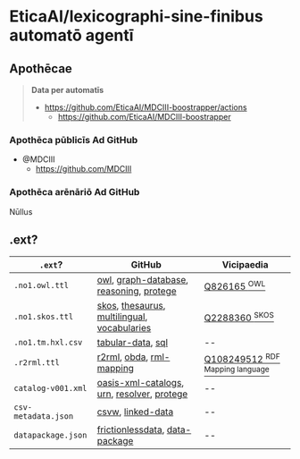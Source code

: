# EticaAI/lexicographi-sine-finibus automatō agentī

<!--
- https://en.wikipedia.org/wiki/Ontology_components
  - https://en.wikipedia.org/wiki/Type%E2%80%93token_distinction
    - https://en.wikipedia.org/wiki/Map%E2%80%93territory_relation
-->

## Apothēcae

> **Data per automatīs**
>
> - https://github.com/EticaAI/MDCIII-boostrapper/actions
>   - https://github.com/EticaAI/MDCIII-boostrapper

### Apothēca pūblicīs Ad GitHub 
- @MDCIII
  - https://github.com/MDCIII

### Apothēca arēnāriō Ad GitHub

Nūllus

## .ext?

| `.ext`?             |  GitHub      | Vicipaedia           |
| ------------------- | ------------------- | ------------------- |
| `.no1.owl.ttl`      |  [owl](https://github.com/topics/owl), [graph-database](https://github.com/topics/graph-database), [reasoning](https://github.com/topics/reasoning), [protege](https://github.com/topics/protege) | [Q826165 <sup>OWL</sup>](https://www.wikidata.org/wiki/Q826165) |
| `.no1.skos.ttl`     | [skos](https://github.com/topics/skos), [thesaurus](https://github.com/topics/thesaurus), [multilingual](https://github.com/topics/multilingual), [vocabularies](https://github.com/topics/vocabularies) | [Q2288360 <sup>SKOS</sup>](https://www.wikidata.org/wiki/Q2288360) |
| `.no1.tm.hxl.csv`   | [tabular-data](https://github.com/topics/tabular-data), [sql](https://github.com/topics/sql) | -- |
| `.r2rml.ttl`  |  [r2rml](https://github.com/topics/r2rml), [obda](https://github.com/topics/obda), [rml-mapping](https://github.com/topics/rml-mapping) | [Q108249512 <sup>RDF Mapping language</sup>](https://www.wikidata.org/wiki/Q108249512) | [Q108249512 <sup>RDF Mapping language</sup>](https://www.wikidata.org/wiki/Q108249512 |
| `catalog-v001.xml`  | [oasis-xml-catalogs](https://github.com/topics/oasis-xml-catalogs), [urn](https://github.com/topics/urn), [resolver](https://github.com/topics/resolver), [protege](https://github.com/topics/protege) | -- |
| `csv-metadata.json`  |  [csvw](https://github.com/topics/csvw), [linked-data](https://github.com/topics/data-package) | -- |
| `datapackage.json`  |  [frictionlessdata](https://github.com/topics/frictionlessdata), [data-package](https://github.com/topics/data-package) | -- |


<!--
@TODO need to enable some way to keep alive before 60 days passed.
      See complaints and alternatives like:
      - https://github.community/t/no-notification-workflow-disabled-after-60-days/182169
      - https://github.com/gautamkrishnar/keepalive-workflow

@TODO create an organization profile README, see
      - https://docs.github.com/en/organizations/collaborating-with-groups-in-organizations/customizing-your-organizations-profile
        - .github/profile/README.md
      - Organization picture from https://unsplash.com/photos/_YzGQvASeMk


## Project test cases
- /workspace/git/mdciii/1568346_20220619
- https://github.com/MDCIII/1568346_20220619/

## Potential tools to look
- https://github.com/SDM-TIB/SDM-RDFizer
  - https://rml.io/implementation-report/
  - https://rml.io/docs/rml/data-retrieval/
    - https://github.com/RMLio/rml-fno-test-cases
- https://csvw.org/tools.html
- https://github.com/cldf/csvw

## Potential data sources
### Population
- https://github.com/datasets/population/issues/10
  - Worldbank
    - http://api.worldbank.org/v2/country/all/indicator/SP.POP.TOTL?format=jsonstat
  - https://data.worldbank.org/indicator/SP.POP.TOTL

## New formats?
- JSON stat (?): https://json-stat.org/

## Requires more tunning
- https://protegewiki.stanford.edu/wiki/Scalability_and_Tuning
  - > Projects larger than 100K frames typically required the use of the database backend. MySQL seems to give the best performance of the RDBM's that we have tested.
    - (Outdated, but exists) https://protegewiki.stanford.edu/wiki/ConvertToDBScript
  - > Ontop can (somewhat) work also with SQLite https://github.com/ontop/ontop/issues/134
    - Note to self: cli here https://ontop-vkg.org/guide/cli.html#
  - Ontop with database, turorial
    - https://ontop-vkg.org/tutorial/basic/setup.html#database-setup
      - https://ontop-vkg.org/tutorial/h2.zip -> /home/fititnt/Downloads/h2
      - jdbc:h2:~/Downloads/h2/university-session1
        - `SELECT "last_name" FROM "uni1"."academic" WHERE "position" = 1` worked
      - https://ontop-vkg.org/tutorial/basic/university.ttl
      - https://ontop-vkg.org/tutorial/basic/university.obda
      - https://ontop-vkg.org/tutorial/basic/university.properties
    - C***lho que tutorial super bacana https://ontop-vkg.org/tutorial/basic/university-1.html
      - TODO https://ontop-vkg.org/tutorial/interact/jupyter.html#sparqlwrapper
- https://www.researchgate.net/post/When-OWL-API-is-not-allowing-large-size-ontologies-then-how-we-are-going-to-handle-this-issue-for-a-large-application
  - > "Note that ontologies are more oriented to capture and model the intensional dimension of the data (the schema), instead of the actual data. I recommend you to read the works on the OWL-DL Lite segment, which allows to handle the T-BOX in memory, while storing and handling the A-BOX in an external database, providing you the scalability you might be looking for. You might find the works by Diego Calvanese and Mariano Rodríguez Muro on Query rewriting useful .
- 

```
@prefix : <http://example.org/voc#> .
@prefix foaf: <http://xmlns.com/foaf/0.1/> .
@prefix rdf: <http://www.w3.org/1999/02/22-rdf-syntax-ns#> .
@prefix rr: <http://www.w3.org/ns/r2rml#> .
@prefix xsd: <http://www.w3.org/2001/XMLSchema#> .

<urn:uni1-student> a rr:TriplesMap;
  rr:logicalTable [ a rr:R2RMLView;
      rr:sqlQuery "SELECT * FROM \"uni1\".\"student\""
    ];
  rr:predicateObjectMap [ a rr:PredicateObjectMap;
      rr:objectMap [ a rr:ObjectMap, rr:TermMap;
          rr:column "first_name";
          rr:datatype xsd:string;
          rr:termType rr:Literal
        ];
      rr:predicate foaf:firstName
    ], [ a rr:PredicateObjectMap;
      rr:objectMap [ a rr:ObjectMap, rr:TermMap;
          rr:column "last_name";
          rr:datatype xsd:string;
          rr:termType rr:Literal
        ];
      rr:predicate foaf:lastName
    ];
  rr:subjectMap [ a rr:SubjectMap, rr:TermMap;
      rr:class :Student;
      rr:template "http://example.org/voc#uni1/student/{s_id}";
      rr:termType rr:IRI
    ] .

<urn:uni1-academic> a rr:TriplesMap;
  rr:logicalTable [ a rr:R2RMLView;
      rr:sqlQuery """SELECT *
FROM \"uni1\".\"academic\""""
    ];
  rr:predicateObjectMap [ a rr:PredicateObjectMap;
      rr:objectMap [ a rr:ObjectMap, rr:TermMap;
          rr:column "first_name";
          rr:datatype xsd:string;
          rr:termType rr:Literal
        ];
      rr:predicate foaf:firstName
    ], [ a rr:PredicateObjectMap;
      rr:objectMap [ a rr:ObjectMap, rr:TermMap;
          rr:column "last_name";
          rr:datatype xsd:string;
          rr:termType rr:Literal
        ];
      rr:predicate foaf:lastName
    ];
  rr:subjectMap [ a rr:SubjectMap, rr:TermMap;
      rr:class :FacultyMember;
      rr:template "http://example.org/uni1/academic/{a_id}";
      rr:termType rr:IRI
    ] .

<urn:uni1-course> a rr:TriplesMap;
  rr:logicalTable [ a rr:R2RMLView;
      rr:sqlQuery """SELECT *
FROM \"uni1\".\"course\""""
    ];
  rr:predicateObjectMap [ a rr:PredicateObjectMap;
      rr:objectMap [ a rr:ObjectMap, rr:TermMap;
          rr:column "title";
          rr:termType rr:Literal
        ];
      rr:predicate :title
    ], [ a rr:PredicateObjectMap;
      rr:object <http://example.org/uni1/university>;
      rr:predicate :isGivenAt
    ];
  rr:subjectMap [ a rr:SubjectMap, rr:TermMap;
      rr:class :Course;
      rr:template "http://example.org/uni1/course/{c_id}";
      rr:termType rr:IRI
    ] .

<urn:uni1-teaching> a rr:TriplesMap;
  rr:logicalTable [ a rr:R2RMLView;
      rr:sqlQuery """SELECT *
FROM \"uni1\".\"teaching\""""
    ];
  rr:predicateObjectMap [ a rr:PredicateObjectMap;
      rr:objectMap [ a rr:ObjectMap, rr:TermMap;
          rr:template "http://example.org/uni1/course/{c_id}";
          rr:termType rr:IRI
        ];
      rr:predicate :teaches
    ];
  rr:subjectMap [ a rr:SubjectMap, rr:TermMap;
      rr:template "http://example.org/uni1/academic/{a_id}";
      rr:termType rr:IRI
    ] .

<urn:uni1-registration> a rr:TriplesMap;
  rr:logicalTable [ a rr:R2RMLView;
      rr:sqlQuery """SELECT *
FROM \"uni1\".\"course-registration\""""
    ];
  rr:predicateObjectMap [ a rr:PredicateObjectMap;
      rr:objectMap [ a rr:ObjectMap, rr:TermMap;
          rr:template "http://example.org/uni1/course/{c_id}";
          rr:termType rr:IRI
        ];
      rr:predicate :attends
    ];
  rr:subjectMap [ a rr:SubjectMap, rr:TermMap;
      rr:template "http://example.org/uni1/student/{s_id}";
      rr:termType rr:IRI
    ] .

<urn:uni1-fullProfessor> a rr:TriplesMap;
  rr:logicalTable [ a rr:R2RMLView;
      rr:sqlQuery """SELECT *
FROM \"uni1\".\"academic\"
WHERE \"position\" = 1"""
    ];
  rr:subjectMap [ a rr:SubjectMap, rr:TermMap;
      rr:class :FullProfessor;
      rr:template "http://example.org/uni1/academic/{a_id}";
      rr:termType rr:IRI
    ] .

<urn:uni2.person> a rr:TriplesMap;
  rr:logicalTable [ a rr:R2RMLView;
      rr:sqlQuery """SELECT *
FROM \"uni2\".\"person\""""
    ];
  rr:predicateObjectMap [ a rr:PredicateObjectMap;
      rr:objectMap [ a rr:ObjectMap, rr:TermMap;
          rr:column "fname";
          rr:datatype xsd:string;
          rr:termType rr:Literal
        ];
      rr:predicate foaf:firstName
    ], [ a rr:PredicateObjectMap;
      rr:objectMap [ a rr:ObjectMap, rr:TermMap;
          rr:column "lname";
          rr:datatype xsd:string;
          rr:termType rr:Literal
        ];
      rr:predicate foaf:lastName
    ];
  rr:subjectMap [ a rr:SubjectMap, rr:TermMap;
      rr:class foaf:Person;
      rr:template "http://example.org/uni2/person/{pid}";
      rr:termType rr:IRI
    ] .

<urn:uni2-course> a rr:TriplesMap;
  rr:logicalTable [ a rr:R2RMLView;
      rr:sqlQuery """SELECT *
FROM \"uni2\".\"course\""""
    ];
  rr:predicateObjectMap [ a rr:PredicateObjectMap;
      rr:objectMap [ a rr:ObjectMap, rr:TermMap;
          rr:column "topic";
          rr:datatype xsd:string;
          rr:termType rr:Literal
        ];
      rr:predicate :title
    ], [ a rr:PredicateObjectMap;
      rr:object <http://example.org/uni2/university>;
      rr:predicate :isGivenAt
    ];
  rr:subjectMap [ a rr:SubjectMap, rr:TermMap;
      rr:class :Course;
      rr:template "http://example.org/uni2/course/{cid}";
      rr:termType rr:IRI
    ] .

<urn:uni2-lecturer> a rr:TriplesMap;
  rr:logicalTable [ a rr:R2RMLView;
      rr:sqlQuery """SELECT *
FROM \"uni2\".\"course\""""
    ];
  rr:predicateObjectMap [ a rr:PredicateObjectMap;
      rr:objectMap [ a rr:ObjectMap, rr:TermMap;
          rr:template "http://example.org/uni2/course/{cid}";
          rr:termType rr:IRI
        ];
      rr:predicate :givesLecture
    ];
  rr:subjectMap [ a rr:SubjectMap, rr:TermMap;
      rr:template "http://example.org/uni2/person/{lecturer}";
      rr:termType rr:IRI
    ] .

<urn:uni2-lab-teacher> a rr:TriplesMap;
  rr:logicalTable [ a rr:R2RMLView;
      rr:sqlQuery """SELECT *
FROM \"uni2\".\"course\""""
    ];
  rr:predicateObjectMap [ a rr:PredicateObjectMap;
      rr:objectMap [ a rr:ObjectMap, rr:TermMap;
          rr:template "http://example.org/uni2/course/{cid}";
          rr:termType rr:IRI
        ];
      rr:predicate :givesLab
    ];
  rr:subjectMap [ a rr:SubjectMap, rr:TermMap;
      rr:template "http://example.org/uni2/person/{lab_teacher}";
      rr:termType rr:IRI
    ] .

<urn:uni2-registration> a rr:TriplesMap;
  rr:logicalTable [ a rr:R2RMLView;
      rr:sqlQuery """SELECT *
FROM \"uni2\".\"registration\""""
    ];
  rr:predicateObjectMap [ a rr:PredicateObjectMap;
      rr:objectMap [ a rr:ObjectMap, rr:TermMap;
          rr:template "http://example.org/uni2/course/{cid}";
          rr:termType rr:IRI
        ];
      rr:predicate :attends
    ];
  rr:subjectMap [ a rr:SubjectMap, rr:TermMap;
      rr:template "http://example.org/uni2/person/{pid}";
      rr:termType rr:IRI
    ] .

<urn:uni2-undergraduate> a rr:TriplesMap;
  rr:logicalTable [ a rr:R2RMLView;
      rr:sqlQuery """SELECT *
FROM \"uni2\".\"person\"
WHERE \"status\" = 1"""
    ];
  rr:subjectMap [ a rr:SubjectMap, rr:TermMap;
      rr:class :UndergraduateStudent;
      rr:template "http://example.org/uni2/person/{pid}";
      rr:termType rr:IRI
    ] .

```

## preview data tricks

```
# via https://www.stefaanlippens.net/pretty-csv.html
cat data.csv | sed 's/,/ ,/g' | column -t -s, | less -S
```

```
/workspace/git/EticaAI/MDCIII-boostrapper/officina/999999999/0/999999999_7200235.py --methodus=xlsx_ad_no1 --numerordinatio-praefixo=1603_16 --ordines=1 --pcode-praefix=BO --unm49=68 /workspace/git/EticaAI/MDCIII-boostrapper/officina/999999/1603/45/16/xlsx/bol.xlsx | sed 's/,/ ,/g' | column -t -s, | less -S

/workspace/git/EticaAI/lexicographi-sine-finibus/officina/999999999/0/999999999_7200235.py --methodus=xlsx_ad_no1 --numerordinatio-praefixo=1603_16 --ordines=1 --pcode-praefix=BO --unm49=68 --experimentum-est /workspace/git/EticaAI/MDCIII-boostrapper/officina/999999/1603/45/16/xlsx/bol.xlsx | sed 's/,/ ,/g' | column -t -s, | less -S

```
-->
